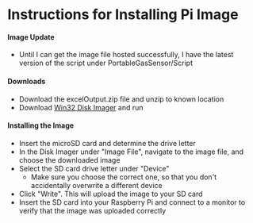 # Instructions for Installing Pi Image

#### Image Update
 - Until I can get the image file hosted successfully, I have the latest version of the script under PortableGasSensor/Script 

#### Downloads
- Download the excelOutput.zip file and unzip to known location
- Download [Win32 Disk Imager](https://sourceforge.net/projects/win32diskimager/) and run
#### Installing the Image
- Insert the microSD card and determine the drive letter
- In the Disk Imager under "Image File", navigate to the image file, and choose the downloaded image
- Select the SD card drive letter under "Device"
  - Make sure you choose the correct one, so that you don't accidentally overwrite a different device 
- Click "Write".  This will upload the image to your SD card
- Insert the SD card into your Raspberry Pi and connect to a monitor to verify that the image was uploaded correctly
